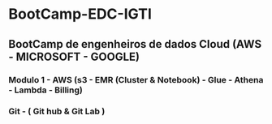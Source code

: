 ﻿# BootCamp-EDC-IGTI #

## BootCamp de engenheiros de dados Cloud (AWS - MICROSOFT - GOOGLE) ##


### Modulo 1 - AWS (s3 - EMR  (Cluster & Notebook) - Glue - Athena - Lambda - Billing)  ###

### Git - ( Git hub  &  Git Lab ) 




